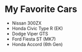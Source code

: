 # My Favorite Cars
  - Nissan 300ZX
  - Honda Civic Type R (EK)
  - Dodge Viper GTS
  - Ford Fiesta ST (MK7)
  - Honda Accord (6th Gen)
